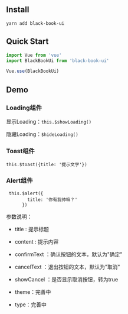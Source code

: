 ## Install

`yarn add black-book-ui`

## Quick Start

```javascript
import Vue from 'vue'
import BlackBookUi from 'black-book-ui'

Vue.use(BlackBookUi)
```

## Demo

### Loading组件

显示Loading：`this.$showLoading()`

隐藏Loading：`$hideLoading()`

### Toast组件

```
this.$toast({title: '提示文字'})
```

### Alert组件

```
 this.$alert({
        title: '你有我帅嘛？'
      })
```

参数说明：


- title <String>: 提示标题

- content <String>: 提示内容

- confirmText <String>：确认按钮的文本，默认为"确定"

- cancelText <String>：退出按钮的文本，默认为"取消"

- showCancel <Boolean>：是否显示取消按钮，转为true

- theme：完善中

- type：完善中
